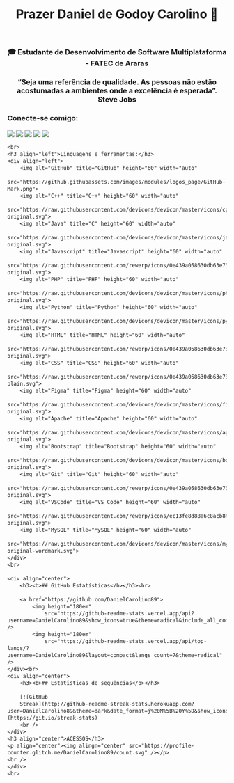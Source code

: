 <h1 align="center"><b>Prazer Daniel de Godoy Carolino 👋</b></h1>
<br>
<h3 align="center"><b>🎓 Estudante de Desenvolvimento de Software Multiplataforma - FATEC de Araras</b></h3>
<h3 align="center"><b>“Seja uma referência de qualidade. As pessoas não estão acostumadas a ambientes onde a excelência
        é esperada”. Steve Jobs</b></h5>
    <h3 align="left">Conecte-se comigo:</h3>
    <p align="left">
        <a href="https://www.linkedin.com/in/danielcarolino]" target="blank"><img align="center"
                src="https://img.shields.io/badge/-LinkedIn-blue?style=flat-square&logo=Linkedin&logoColor=white&link=LINK_LINKEDIN)"
                height="40" width="auto" /></a>
        <a href="mailto:daniel.carolino@fatec.sp.gov.br" target="blank"><img align="center"
                src="https://img.shields.io/badge/Microsoft%20Teams-6264A7?style=flat-square&logo=microsoft-teams&logoColor=white"
                height="40" width="auto" /></a>
        <a href="mailto:daniel.carolino@gmail.com" target="blank"><img align="center"
                src="https://img.shields.io/badge/Gmail-D14836?style=flat-square&logo=gmail&logoColor=white" height="40"
                width="auto" /></a>
        <a href="https://github.com/danielcarolino89" target="blank"><img align="center"
                src="https://img.shields.io/badge/-Github-000?style=flat-square&logo=Github&logoColor=white&link=LINK_GIT"
                height="40" width="auto" /></a>
        <a href="https://wa.me/5519996300297" target="blank"><img align="center"
                src="https://img.shields.io/badge/WhatsApp-25D366?style=flat-square&logo=whatsapp&logoColor=white"
                height="40" width="auto" /></a>
    </p>


    <br>
    <h3 align="left">Linguagens e ferramentas:</h3>
    <div align="left">
        <img alt="GitHub" title="GitHub" height="60" width="auto"
            src="https://github.githubassets.com/images/modules/logos_page/GitHub-Mark.png">
        <img alt="C++" title="C++" height="60" width="auto"
            src="https://raw.githubusercontent.com/devicons/devicon/master/icons/cplusplus/cplusplus-original.svg">
        <img alt="Java" title="C" height="60" width="auto"
            src="https://raw.githubusercontent.com/devicons/devicon/master/icons/java/java-original.svg">
        <img alt="Javascript" title="Javascript" height="60" width="auto"
            src="https://raw.githubusercontent.com/rewerp/icons/0e439a058630db63e7356bdb1af3189b2f772bd7/devicons/javascript-original.svg">
        <img alt="PHP" title="PHP" height="60" width="auto"
            src="https://raw.githubusercontent.com/devicons/devicon/master/icons/php/php-original.svg">
        <img alt="Python" title="Python" height="60" width="auto"
            src="https://raw.githubusercontent.com/devicons/devicon/master/icons/python/python-original.svg">
        <img alt="HTML" title="HTML" height="60" width="auto"
            src="https://raw.githubusercontent.com/rewerp/icons/0e439a058630db63e7356bdb1af3189b2f772bd7/devicons/html5-original.svg">
        <img alt="CSS" title="CSS" height="60" width="auto"
            src="https://raw.githubusercontent.com/rewerp/icons/0e439a058630db63e7356bdb1af3189b2f772bd7/devicons/css3-plain.svg">
        <img alt="Figma" title="Figma" height="60" width="auto"
            src="https://raw.githubusercontent.com/devicons/devicon/master/icons/figma/figma-original.svg">
        <img alt="Apache" title="Apache" height="60" width="auto"
            src="https://raw.githubusercontent.com/devicons/devicon/master/icons/apache/apache-original.svg">
        <img alt="Bootstrap" title="Bootstrap" height="60" width="auto"
            src="https://raw.githubusercontent.com/devicons/devicon/master/icons/bootstrap/bootstrap-original.svg">
        <img alt="Git" title="Git" height="60" width="auto"
            src="https://raw.githubusercontent.com/rewerp/icons/0e439a058630db63e7356bdb1af3189b2f772bd7/devicons/git-original.svg">
        <img alt="VSCode" title="VS Code" height="60" width="auto"
            src="https://raw.githubusercontent.com/rewerp/icons/ec13fe8d88a6c8acb8fd0275614fd9453bdd104b/devicons/vscode-original.svg">
        <img alt="MySQL" title="MySQL" height="60" width="auto"
            src="https://raw.githubusercontent.com/devicons/devicon/master/icons/mysql/mysql-original-wordmark.svg">
    </div>
    <br>

    <div align="center">
        <h3><b>## GitHub Estatísticas</b></h3><br>

        <a href="https://github.com/DanielCarolino89">
            <img height="180em"
                src="https://github-readme-stats.vercel.app/api?username=DanielCarolino89&show_icons=true&theme=radical&include_all_commits=true&count_private=true" />
            <img height="180em"
                src="https://github-readme-stats.vercel.app/api/top-langs/?username=DanielCarolino89&layout=compact&langs_count=7&theme=radical" />
    </div><br>
    <div align="center">
        <h3><b>## Estatísticas de sequências</b></h3>

        [![GitHub
        Streak](http://github-readme-streak-stats.herokuapp.com?user=DanielCarolino89&theme=dark&date_format=j%20M%5B%20Y%5D&show_icons=true&title_color=fff&icon_color=79ff97&text_color=9f9f9f&bg_color=151515)](https://git.io/streak-stats)
        <br />
    </div>
    <h3 align="center">ACESSOS</h3>
    <p align="center"><img alingn="center" src="https://profile-counter.glitch.me/DanielCarolino89/count.svg" /></p>
    <br />
    </div>
    <br>


